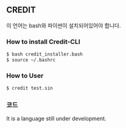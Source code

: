 ## CREDIT

이 언어는 bash와 파이썬이 설치되어있어야 합니다.

### How to install Credit-CLI

```bash
$ bash credit_installer.bash
$ source ~/.bashrc
```

### How to User

```bash
$ credit test.sin
```

### 코드

It is a language still under development.
